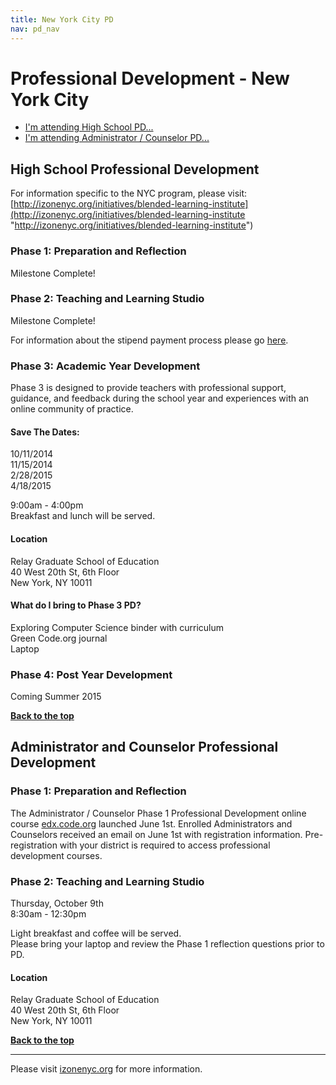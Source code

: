 ```yaml
---
title: New York City PD
nav: pd_nav
---
```

<a id="top"></a>

# Professional Development - New York City

- [I'm attending High School PD...](#hs)
- [I'm attending Administrator / Counselor PD...](#admin)

<a id="hs"></a>

## High School Professional Development

For information specific to the NYC program, please visit: [http://izonenyc.org/initiatives/blended-learning-institute](http://izonenyc.org/initiatives/blended-learning-institute "http://izonenyc.org/initiatives/blended-learning-institute")	

### Phase 1: Preparation and Reflection

Milestone Complete!

### Phase 2: Teaching and Learning Studio

Milestone Complete!

For information about the stipend payment process please go [here](http://code.org/educate/pd/faq#pay).

### Phase 3: Academic Year Development
Phase 3 is designed to provide teachers with professional support, guidance, and feedback during the school year and experiences with an online community of practice.

#### Save The Dates:
10/11/2014
<br/>
11/15/2014
<br/>
2/28/2015
<br/>
4/18/2015

9:00am - 4:00pm
<br />
Breakfast and lunch will be served. 

#### Location

Relay Graduate School of Education
<br/>
40 West 20th St, 6th Floor
<br/>
New York, NY 10011

#### What do I bring to Phase 3 PD? ####
Exploring Computer Science binder with curriculum
<br />
Green Code.org journal
<br />
Laptop

### Phase 4: Post Year Development
Coming Summer 2015  	

[**Back to the top**](#top)


<a id="admin"></a>
## Administrator and Counselor Professional Development

### Phase 1: Preparation and Reflection
The Administrator / Counselor Phase 1 Professional Development online course [edx.code.org](http://edx.code.org) launched June 1st. Enrolled Administrators and Counselors received an email on June 1st with registration information. Pre-registration with your district is required to access professional development courses. 

### Phase 2: Teaching and Learning Studio

Thursday, October 9th
<br />
8:30am - 12:30pm 
<br />

Light breakfast and coffee will be served. 
<br />
Please bring your laptop and review the Phase 1 reflection questions prior to PD.

#### Location

Relay Graduate School of Education
<br/>
40 West 20th St, 6th Floor
<br/>
New York, NY 10011

[**Back to the top**](#top)


----------
Please visit [izonenyc.org](http://izonenyc.org/initiatives/blended-learning-institute/#overview) for more information.

<br />
<br />